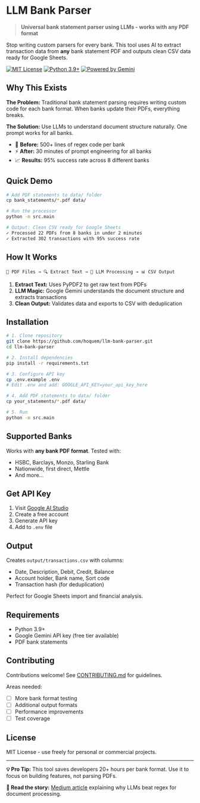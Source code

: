 # LLM Bank Parser

> **Universal bank statement parser using LLMs - works with any PDF format**

Stop writing custom parsers for every bank. This tool uses AI to extract transaction data from **any** bank statement PDF and outputs clean CSV data ready for Google Sheets.

[![MIT License](https://img.shields.io/badge/License-MIT-green.svg)](https://choosealicense.com/licenses/mit/)
[![Python 3.9+](https://img.shields.io/badge/python-3.9+-blue.svg)](https://www.python.org/downloads/)
[![Powered by Gemini](https://img.shields.io/badge/Powered%20by-Google%20Gemini-orange.svg)](https://ai.google.dev/)

## Why This Exists

**The Problem:** Traditional bank statement parsing requires writing custom code for each bank format. When banks update their PDFs, everything breaks.

**The Solution:** Use LLMs to understand document structure naturally. One prompt works for all banks.

- 🔄 **Before:** 500+ lines of regex code per bank
- ⚡ **After:** 30 minutes of prompt engineering for all banks
- 📈 **Results:** 95% success rate across 8 different banks

## Quick Demo

```bash
# Add PDF statements to data/ folder
cp bank_statements/*.pdf data/

# Run the processor
python -m src.main

# Output: Clean CSV ready for Google Sheets
✓ Processed 22 PDFs from 8 banks in under 2 minutes
✓ Extracted 302 transactions with 95% success rate
```

## How It Works

```
📄 PDF Files → 🔍 Extract Text → 🤖 LLM Processing → 📊 CSV Output
```

1. **Extract Text:** Uses PyPDF2 to get raw text from PDFs
2. **LLM Magic:** Google Gemini understands the document structure and extracts transactions
3. **Clean Output:** Validates data and exports to CSV with deduplication

## Installation

```bash
# 1. Clone repository
git clone https://github.com/hoquem/llm-bank-parser.git
cd llm-bank-parser

# 2. Install dependencies
pip install -r requirements.txt

# 3. Configure API key
cp .env.example .env
# Edit .env and add: GOOGLE_API_KEY=your_api_key_here

# 4. Add PDF statements to data/ folder
cp your_statements/*.pdf data/

# 5. Run
python -m src.main
```

## Supported Banks

Works with **any bank PDF format**. Tested with:
- HSBC, Barclays, Monzo, Starling Bank
- Nationwide, first direct, Mettle
- And more...

## Get API Key

1. Visit [Google AI Studio](https://ai.google.dev/)
2. Create a free account
3. Generate API key
4. Add to `.env` file

## Output

Creates `output/transactions.csv` with columns:
- Date, Description, Debit, Credit, Balance
- Account holder, Bank name, Sort code
- Transaction hash (for deduplication)

Perfect for Google Sheets import and financial analysis.

## Requirements

- Python 3.9+
- Google Gemini API key (free tier available)
- PDF bank statements

## Contributing

Contributions welcome! See [CONTRIBUTING.md](CONTRIBUTING.md) for guidelines.

Areas needed:
- [ ] More bank format testing
- [ ] Additional output formats
- [ ] Performance improvements
- [ ] Test coverage

## License

MIT License - use freely for personal or commercial projects.

---

**💡 Pro Tip:** This tool saves developers 20+ hours per bank format. Use it to focus on building features, not parsing PDFs.

**🔗 Read the story:** [Medium article](https://medium.com/@mahmudz/stop-writing-bank-statement-parsers-use-llms-instead) explaining why LLMs beat regex for document processing.